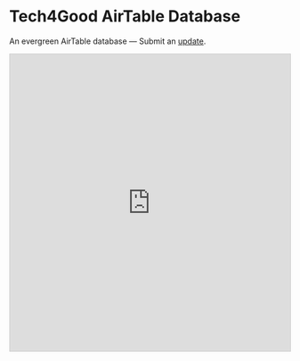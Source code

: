 # Tech4Good AirTable Database

An evergreen AirTable database — Submit an [update](https://airtable.com/shrtcZuxBz8d6tHjE).

<iframe class="airtable-embed" src="https://airtable.com/embed/shrIyFNx0PYL39Alh?backgroundColor=green&amp;viewControls=on" frameborder="0" onmousewheel="" width="100%" height="533" style="background: transparent; border: 1px solid #ccc;"></iframe>

